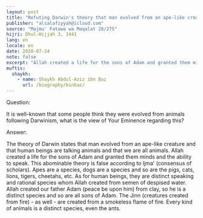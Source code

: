 ```yaml
---
layout: post
title: "Refuting Darwin's theory that man evolved from an ape-like creature"
publisher: "alsalafiyyah@icloud.com"
source: "Majmu' Fatawa wa Maqalat 28/275"
hijri: Dhul-Hijjah 3, 1441
lang: en
locale: en
date: 2020-07-24
note: false
excerpt: "Allah created a life for the sons of Adam and granted them minds and the ability to speak. This abominable theory is false according to Ijma' (consensus of scholars)."
muftis:
  shaykh: 
    - name: Shaykh Abdul-Aziz ibn Baz
      url: /biography/binbaz/
---
```


Question: 

It is well-known that some people think they were evolved from animals following Darwinism, what is the view of Your Eminence regarding this?

Answer: 

The theory of Darwin states that man evolved from an ape-like creature and that human beings are talking animals and that we are all animals. Allah created a life for the sons of Adam and granted them minds and the ability to speak. This abominable theory is false according to Ijma' (consensus of scholars). Apes are a species, dogs are a species and so are the pigs, cats, lions, tigers, cheetahs, etc. As for human beings, they are distinct speaking and rational species whom Allah created from semen of despised water. Allah created our father Adam (peace be upon him) from clay, so he is a distinct species and so are all sons of Adam. The Jinn (creatures created from fire) - as well - are created from a smokeless flame of fire. Every kind of animals is a distinct species, even the ants.
